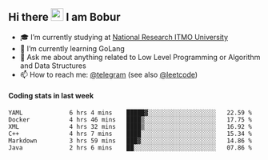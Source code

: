 ## Hi there <img src="https://media.giphy.com/media/hvRJCLFzcasrR4ia7z/giphy.gif" width="25px" height="25px"> I am Bobur

- :mortar_board: I’m currently studying at [National Research ITMO University](https://itmo.ru/)
- :seedling: I’m currently learning GoLang
- :speech_balloon: Ask me about anything related to Low Level Programming or Algorithm and Data Structures
- :mailbox: How to reach me: [@telegram](https://t.me/octoant) (see also [@leetcode](https://leetcode.com/octoant/))    

#### Coding stats in last week

<!--START_SECTION:waka-->

```text
YAML             6 hrs 4 mins    █████▓░░░░░░░░░░░░░░░░░░░   22.59 %
Docker           4 hrs 46 mins   ████▒░░░░░░░░░░░░░░░░░░░░   17.75 %
XML              4 hrs 32 mins   ████▒░░░░░░░░░░░░░░░░░░░░   16.92 %
C++              4 hrs 7 mins    ████░░░░░░░░░░░░░░░░░░░░░   15.34 %
Markdown         3 hrs 59 mins   ███▓░░░░░░░░░░░░░░░░░░░░░   14.86 %
Java             2 hrs 6 mins    ██░░░░░░░░░░░░░░░░░░░░░░░   07.86 %
```

<!--END_SECTION:waka-->
